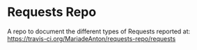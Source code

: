 # Requests Repo

A repo to document the different types of Requests reported at: https://travis-ci.org/MariadeAnton/requests-repo/requests
